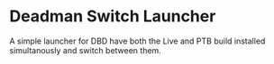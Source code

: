 # Deadman Switch Launcher
A simple launcher for DBD have both the Live and PTB build installed simultanously and switch between them. 
